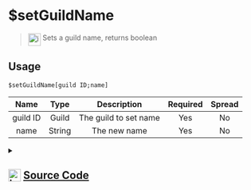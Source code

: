# $setGuildName
> <img align="top" src="https://upload.wikimedia.org/wikipedia/commons/thumb/e/e4/Infobox_info_icon.svg/160px-Infobox_info_icon.svg.png?20150409153300" alt="image" width="25" height="auto"> Sets a guild name, returns boolean
## Usage
```
$setGuildName[guild ID;name]
```
| Name | Type | Description | Required | Spread
| :---: | :---: | :---: | :---: | :---: |
guild ID | Guild | The guild to set name | Yes | No
name | String | The new name | Yes | No
<details>
<summary>
    
## <img align="top" src="https://cdn4.iconfinder.com/data/icons/iconsimple-logotypes/512/github-512.png" alt="image" width="25" height="auto">  [Source Code](https://github.com/tryforge/ForgeScript-V2/blob/main/src/native/setGuildName.ts)
    
</summary>
    
```ts
import { ArgType, NativeFunction, Return } from "../structures"

export default new NativeFunction({
    name: "$setGuildName",
    description: "Sets a guild name, returns boolean",
    unwrap: true,
    args: [
        {
            name: "guild ID",
            rest: false,
            type: ArgType.Guild,
            required: true,
            description: "The guild to set name"
        },
        {
            name: "name",
            description: "The new name",
            rest: false,
            required: true,
            type: ArgType.String
        }
    ],
    brackets: true,
    async execute(ctx, [ guild, name ]) {
        return Return.success(
            await guild.setName(name).catch(() => false) !== false
        ) 
    },
})
```
    
</details>